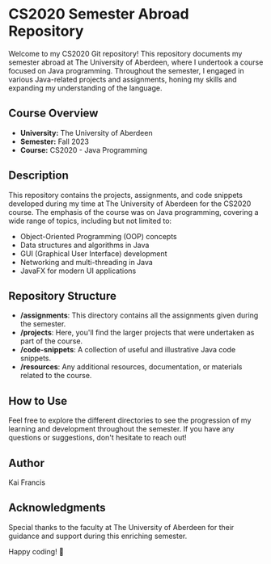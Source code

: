 # CS2020 Semester Abroad Repository

Welcome to my CS2020 Git repository! This repository documents my semester abroad at The University of Aberdeen, where I undertook a course focused on Java programming. Throughout the semester, I engaged in various Java-related projects and assignments, honing my skills and expanding my understanding of the language.

## Course Overview

- **University:** The University of Aberdeen
- **Semester:** Fall 2023
- **Course:** CS2020 - Java Programming

## Description

This repository contains the projects, assignments, and code snippets developed during my time at The University of Aberdeen for the CS2020 course. The emphasis of the course was on Java programming, covering a wide range of topics, including but not limited to:

- Object-Oriented Programming (OOP) concepts
- Data structures and algorithms in Java
- GUI (Graphical User Interface) development
- Networking and multi-threading in Java
- JavaFX for modern UI applications

## Repository Structure

- **/assignments**: This directory contains all the assignments given during the semester.
- **/projects**: Here, you'll find the larger projects that were undertaken as part of the course.
- **/code-snippets**: A collection of useful and illustrative Java code snippets.
- **/resources**: Any additional resources, documentation, or materials related to the course.

## How to Use

Feel free to explore the different directories to see the progression of my learning and development throughout the semester. If you have any questions or suggestions, don't hesitate to reach out!

## Author

Kai Francis

## Acknowledgments

Special thanks to the faculty at The University of Aberdeen for their guidance and support during this enriching semester.

Happy coding! 🚀

